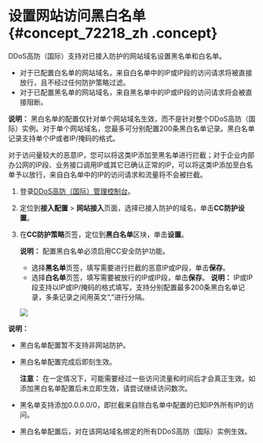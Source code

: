 # 设置网站访问黑白名单 {#concept_72218_zh .concept}

DDoS高防（国际）支持对已接入防护的网站域名设置黑名单和白名单。

-   对于已配置白名单的网站域名，来自白名单中的IP或IP段的访问请求将被直接放行，且不经过任何防护策略过滤。
-   对于已配置黑名单的网站域名，来自黑名单中的IP或IP段的访问请求将会被直接阻断。

**说明：** 黑白名单的配置仅针对单个网站域名生效，而不是针对整个DDoS高防（国际）实例。对于单个网站域名，您最多可分别配置200条黑白名单记录。黑白名单记录支持单个IP或者IP/掩码的格式。

对于访问量较大的恶意IP，您可以将这类IP添加至黑名单进行拦截；对于企业内部办公网的IP段、业务接口调用IP或其它已确认正常的IP，可以将这类IP添加至白名单予以放行，来自白名单中的IP的访问请求和流量将不会被拦截。

1.  登录[DDoS高防（国际）管理控制台](https://yundun.console.aliyun.com/?p=ddosdip)。
2.  定位到**接入配置** \> **网站接入**页面，选择已接入防护的域名，单击**CC防护设置**。
3.  在**CC防护策略**页签，定位到**黑白名单**区块，单击**设置**。

    **说明：** 配置黑白名单必须启用CC安全防护功能。

    -   选择**黑名单**页签，填写需要进行拦截的恶意IP或IP段，单击**保存**。
    -   选择**白名单**页签，填写需要被放行的IP或IP段，单击**保存**。
    **说明：** IP或IP段支持以IP或IP/掩码的格式填写，支持分别配置最多200条黑白名单记录，多条记录之间用英文“,”进行分隔。

    ![](http://static-aliyun-doc.oss-cn-hangzhou.aliyuncs.com/assets/img/79693/156436719436925_zh-CN.png)


**说明：** 

-   黑白名单配置暂不支持非网站防护。
-   黑白名单配置完成后即刻生效。

    **注意：** 在一定情况下，可能需要经过一些访问流量和时间后才会真正生效。如添加黑白名单配置后未立即生效，请尝试继续访问数次。

-   黑名单支持添加0.0.0.0/0，即拦截来自除白名单中配置的已知IP外所有IP的访问。
-   黑白名单配置后，对在该网站域名绑定的所有DDoS高防（国际）实例生效。

